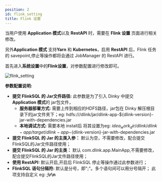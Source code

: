 ```yaml
---
position: 2
id: flink_setting
title: Flink 设置
---
```





当用户使用 **Application 模式**以及 **RestAPI** 时，需要在 **Flink 设置** 页面进行相关修改。

另外**Application 模式** 支持**Yarn** 和 **Kubernetes**，启用 **RestAPI** 后，Flink 任务的 savepoint,停止等操作都将会通过 JobManager 的 RestAPI 进行。

首先进入**系统设置**中的**Flink设置**，对参数配置进行修改即可。

![flink_setting](http://www.aiwenmo.com/dinky/docs/zh-CN/administrator-guide/system_setting/Flink_Setting/flink_setting.png)

**参数配置说明:**

- **提交 FlinkSQL 的 Jar文件路径:** 此参数是为了引入 Dinky 中提交 **Application 模式**的 jar包文件，
  - **服务器部署方式:** 需要上传到相应的HDFS路径，jar包在 Dinky 解压根目录下的jar文件夹下；eg: hdfs:///dlink/jar/dlink-app-${dlink-version}-jar-with-dependencies.jar
  - **本地调试方式:** 需要本地 install后 将其设置为eg: $idea_work_dir/dlink/dlink-app/target/dlink-app-${dlink-version}-jar-with-dependencies.jar
- **提交 FlinkSQL 的 Jar 的主类入参：** 默认为空，不需要修改，配合提交FlinkSQL的Jar文件路径使用；
- **提交 FlinkSQL 的 Jar 的主类：** 默认 com.dlink.app.MainApp,不需要修改，配合提交FlinkSQL的Jar文件路径使用；
- **使用 RestAPI:** 默认开启,开启后 FlinkSQL 停止等操作通过此参数进行；
- **FlinkSQL 语句分隔符:** 默认是分号，即";"。多个语句间可以用分号隔开； 此项支持自定义 eg: **;\r\n**